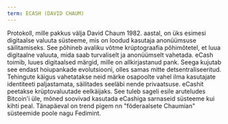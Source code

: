 ```yaml
---
term: ECASH (DAVID CHAUM)
---
```


Protokoll, mille pakkus välja David Chaum 1982. aastal, on üks esimesi digitaalse valuuta süsteeme, mis on loodud kasutaja anonüümsuse säilitamiseks. See põhineb avaliku võtme krüptograafia põhimõtetel, et luua digitaalne valuuta, mida saab turvaliselt ja anonüümselt vahetada. eCash toimib, luues digitaalsed märgid, mille on allkirjastanud pank. Seega kujutab see endast hoiupankade evolutsiooni, olles samas mitte detsentraliseeritud. Tehingute käigus vahetatakse neid märke osapoolte vahel ilma kasutajate identiteeti paljastamata, säilitades seeläbi nende privaatsuse. eCashit peetakse krüptovaluutade eelkäijaks. See tuleb sageli esile aruteludes Bitcoin'i üle, mõned soovivad kasutada eCashiga sarnaseid süsteeme kui kihti peal. Tänapäeval on trend pigem nn "föderaalsete Chaumian" süsteemide poole nagu Fedimint.